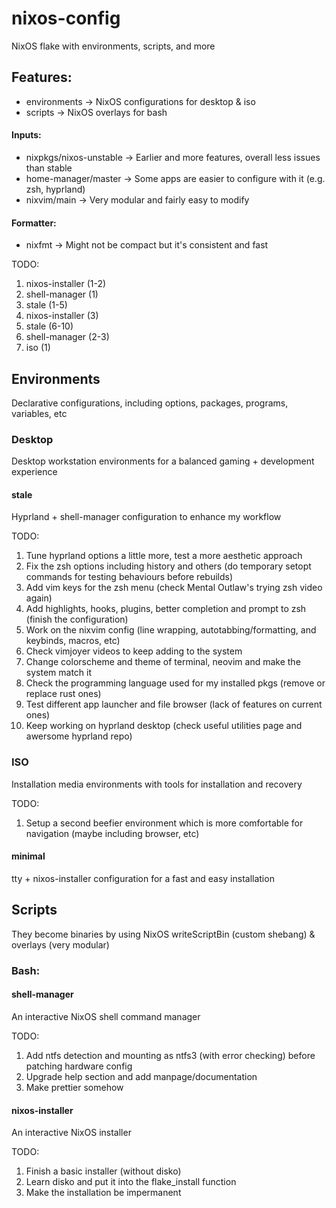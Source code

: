 # nixos-config
NixOS flake with environments, scripts, and more

## Features:
 * environments -> NixOS configurations for desktop & iso
 * scripts -> NixOS overlays for bash

#### Inputs:
 * nixpkgs/nixos-unstable -> Earlier and more features, overall less issues than stable
 * home-manager/master -> Some apps are easier to configure with it (e.g. zsh, hyprland)
 * nixvim/main -> Very modular and fairly easy to modify

#### Formatter:
 * nixfmt -> Might not be compact but it's consistent and fast

TODO:
1. nixos-installer (1-2)
2. shell-manager (1)
3. stale (1-5)
4. nixos-installer (3)
5. stale (6-10)
6. shell-manager (2-3)
7. iso (1)

## Environments
Declarative configurations, including options, packages, programs, variables, etc

### Desktop
Desktop workstation environments for a balanced gaming + development experience

#### stale
Hyprland + shell-manager configuration to enhance my workflow

TODO:
1. Tune hyprland options a little more, test a more aesthetic approach
2. Fix the zsh options including history and others (do temporary setopt commands for testing behaviours before rebuilds)
3. Add vim keys for the zsh menu (check Mental Outlaw's trying zsh video again)
4. Add highlights, hooks, plugins, better completion and prompt to zsh (finish the configuration)
5. Work on the nixvim config (line wrapping, autotabbing/formatting, and keybinds, macros, etc)
6. Check vimjoyer videos to keep adding to the system
7. Change colorscheme and theme of terminal, neovim and make the system match it
8. Check the programming language used for my installed pkgs (remove or replace rust ones)
9. Test different app launcher and file browser (lack of features on current ones)
10. Keep working on hyprland desktop (check useful utilities page and awersome hyprland repo)

### ISO
Installation media environments with tools for installation and recovery

TODO:
1. Setup a second beefier environment which is more comfortable for navigation (maybe including browser, etc)

#### minimal
tty + nixos-installer configuration for a fast and easy installation

## Scripts
They become binaries by using NixOS writeScriptBin (custom shebang) & overlays (very modular)

### Bash:

#### shell-manager
An interactive NixOS shell command manager

TODO:
1. Add ntfs detection and mounting as ntfs3 (with error checking) before patching hardware config
2. Upgrade help section and add manpage/documentation
3. Make prettier somehow

#### nixos-installer
An interactive NixOS installer

TODO:
1. Finish a basic installer (without disko)
2. Learn disko and put it into the flake_install function
3. Make the installation be impermanent
